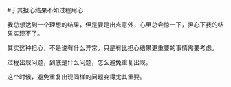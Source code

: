#于其担心结果不如过程用心

我总想达到一个理想的结果，但是要是出点意外，心里总会惊一下，担心下我的结果实现不了。

其实这种担心，不是说有什么异常。只是有比担心结果更重要的事情需要考虑。

过程出现问题，到底是什么问题，怎么避免重复出现。

这个时候，避免重复出现同样的问题变得尤其重要。
